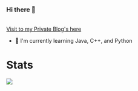 ### Hi there 👋

<!--
**rizalhimself/rizalhimself** is a ✨ _special_ ✨ repository because its `README.md` (this file) appears on your GitHub profile.
-->
<br> [Visit to my Private Blog's here](https://rizalhimself.blogspot.com)

- 🔭  I'm currently learning Java, C++, and Python

<h1>Stats</h1>
<p>
<img src="https://github-readme-stats.vercel.app/api/top-langs/?username=rizalhimself&layout=compact&count_private=true&hide=html,css,php&langs_count=8">
</p>

